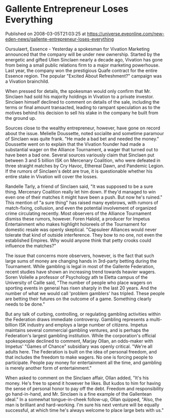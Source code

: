 # Gallente Entrepreneur Loses Everything
Published on 2008-03-05T21:03:25 at https://universe.eveonline.com/new-eden-news/gallente-entrepreneur-loses-everything

Oursulaert, Essence - Yesterday a spokesman for Vivation Marketing announced that the company will be under new ownership. Started by the energetic and gifted Ulien Sinclaen nearly a decade ago, Vivation has gone from being a small public relations firm to a major marketing powerhouse. Last year, the company won the prestigious Quafe contract for the entire Essence region. The popular "Excited About Refreshment?" campaign was a Vivation brainchild. 

When pressed for details, the spokesman would only confirm that Mr. Sinclaen had sold his majority holdings in Vivation to a private investor. Sinclaen himself declined to comment on details of the sale, including the terms or final amount transacted, leading to rampant speculation as to the motives behind his decision to sell his stake in the company he built from the ground up. 

Sources close to the wealthy entrepreneur, however, have gone on record about the issue. Melielle Doussette, noted socialite and sometime paramour of Sinclaen was quite frank. "He made a bad bet and needed the money." Doussette went on to explain that the Vivation founder had made a substantial wager on the Alliance Tournament, a wager that turned out to have been a bad one. Several sources variously claim that Sinclaen put between 3 and 5 billion ISK on Mercenary Coalition, who were defeated in three straight matches by Cry Havoc, Ethereal Dawn, and Pandemic Legion. If the rumors of Sinclaen's debt are true, it is questionable whether his entire stake in Vivation will cover the losses. 

Randelle Tarly, a friend of Sinclaen said, "It was supposed to be a sure thing. Mercenary Coalition really let him down. If they'd managed to win even one of their matches it might have been a push. But now he's ruined." This mention of "a sure thing" has raised many eyebrows, with rumors of match-fixing, collusion, and even the potential involvement of organized crime circulating recently. Most observers of the Alliance Tournament dismiss these rumors, however. Foren Halold, a producer for Impetus Entertainment who makes highlight holoreels of the Tournament for domestic resale was openly skeptical. "Capsuleer Alliances would never tolerate that kind of outside interference. They bow to no one, not even the established Empires. Why would anyone think that petty crooks could influence the matches?" 

The issue that concerns more observers, however, is the fact that such large sums of money are changing hands in 3rd-party betting during the Tournament. While gambling is legal in most of the Gallente Federation, recent studies have shown an increasing trend towards heavier wagers. Soren Volielle a professor of Psychology ath te Eletta campus of the University of Caille said, "The number of people who place wagers on sporting events in general has risen sharply in the last 20 years. And the number of what we would call 'problem gamblers' has tripled. These people are betting their futures on the outcome of a game. Something clearly needs to be done." 

But any talk of curbing, controlling, or regulating gambling activities within the Federation draws immediate controversy. Gambling represents a multi-billion ISK industry and employs a large number of citizens. Impetus maintains several commercial gambling ventures, and is perhaps the Federation's largest gambling institution. While the corporation's official spokespeople declined to comment, Marjay Ollan, an odds-maker with Impetus' "Games of Chance" subsidiary was openly critical. "We're all adults here. The Federation is built on the idea of personal freedom, and that includes the freedom to make wagers. No one is forcing people to participate. People pay money for entertainment all the time, and gambling is merely another form of entertainment." 

When asked to comment on the Sinclaen affair, Ollan added, "It's his money. He's free to spend it however he likes. But kudos to him for having the sense of personal honor to pay off the debt. Freedom and responsibility go hand-in-hand, and Mr. Sinclaen is a fine example of the Gallentean ideal." In a somewhat tongue-in-cheek follow-up, Ollan quipped, "Also, the man is brilliant and hard-working. I'm sure his next venture will be equally successful, at which time he's always welcome to place large bets with us."
